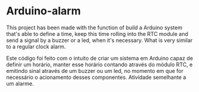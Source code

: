 # Arduino-alarm

This project has been made with the function of build a Arduino system that's able to define a time, keep this time rolling into the RTC module and send a signal by a buzzer or a led, when it's necessary. What is very similar to a regular clock alarm. 

Este código foi feito com o intuito de criar um sistema em Arduino capaz de definir um horário, manter esse horário contando através do módulo RTC, e emitindo sinal através de um buzzer ou um led, no momento em que for necessário o acionamento desses componentes. Atividade semelhante a um alarme.  
